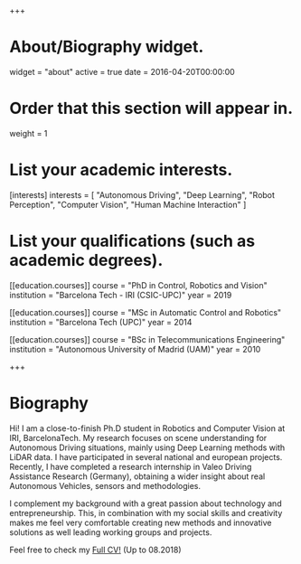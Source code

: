 +++
# About/Biography widget.
widget = "about"
active = true
date = 2016-04-20T00:00:00

# Order that this section will appear in.
weight = 1

# List your academic interests.
[interests]
interests = [
    "Autonomous Driving",
    "Deep Learning",
    "Robot Perception",
    "Computer Vision",
    "Human Machine Interaction"
  ]

# List your qualifications (such as academic degrees).
[[education.courses]]
  course = "PhD in Control, Robotics and Vision"
  institution = "Barcelona Tech - IRI (CSIC-UPC)"
  year = 2019

[[education.courses]]
  course = "MSc in Automatic Control and Robotics"
  institution = "Barcelona Tech (UPC)"
  year = 2014

[[education.courses]]
  course = "BSc in Telecommunications Engineering"
  institution = "Autonomous University of Madrid (UAM)"
  year = 2010
 
+++

# Biography


Hi!
I am a close-to-finish Ph.D student in Robotics and Computer Vision at IRI, BarcelonaTech.
My research focuses on scene understanding for Autonomous Driving situations, mainly using Deep Learning methods with LiDAR data.
I have participated in several national and european projects. 
Recently, I have completed a research internship in Valeo Driving Assistance Research (Germany), 
obtaining a wider insight about real Autonomous Vehicles, sensors and methodologies. 


I complement my background with a great passion about technology and entrepreneurship. 
This, in combination with my social skills and creativity makes me feel very comfortable creating 
new methods and innovative solutions as well leading working groups and projects.

Feel free to check my [Full CV!](https://drive.google.com/open?id=1GYzWzctInXHtS9fhNWVSZHr3EG_16HAx) (Up to 08.2018)

